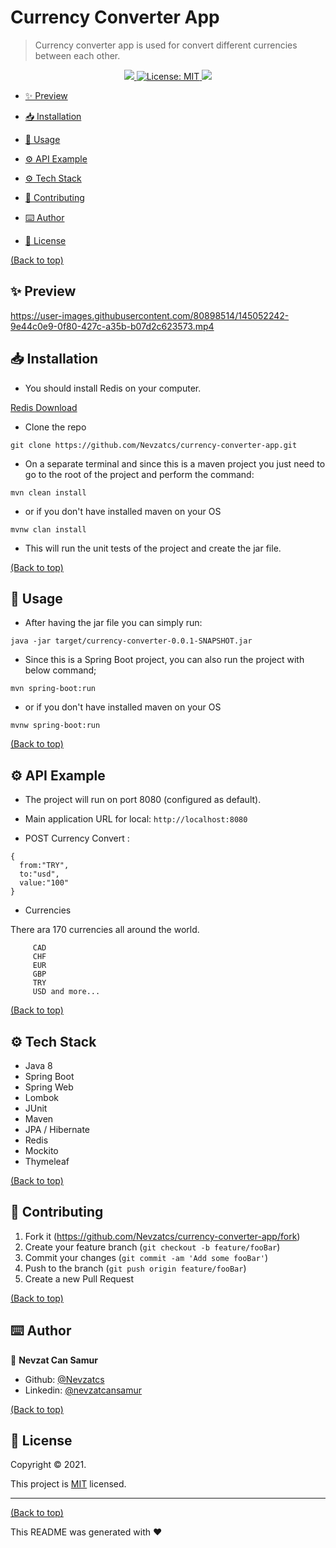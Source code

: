 # Currency Converter App

> Currency converter app is used for convert different currencies between each other. 
<p align="center">
  <a href="">
    <img src="https://img.shields.io/travis/dbader/node-datadog-metrics/master.svg?style=flat-square" />
  </a>
  <a href="https://github.com/113-GittiGidiyor-Java-Spring-Bootcamp/gittigidiyor-graduation-project-mGungorr/blob/main/LICENSE">
    <img alt="License: MIT" src="https://img.shields.io/badge/license-MIT-yellow.svg" target="_blank" />
  </a>
  <a href="">
    <img src="https://codecov.io/gh/kefranabg/readme-md-generator/branch/master/graph/badge.svg" />
  </a>
</p>

- [✨ Preview](#demo-preview)
- [📥 Installation](#installation)
- [🚀 Usage](#usage)
- [⚙️ API Example](#contribute)
- [⚙️ Tech Stack](#contribute)

- [🤝 Contributing](#license)
- [⌨️ Author](#footer)
- [📝 License](#license)

[(Back to top)](#table-of-contents)
## ✨ Preview



https://user-images.githubusercontent.com/80898514/145052242-9e44c0e9-0f80-427c-a35b-b07d2c623573.mp4







## 📥 Installation
- You should install Redis on your computer.

[Redis Download](https://redis.io/download)

- Clone the repo

```
git clone https://github.com/Nevzatcs/currency-converter-app.git
```

- On a separate terminal and since this is a maven project you just need to go to the root of the project and perform the
command:

```
mvn clean install
```

- or if you don't have installed maven on your OS

```
mvnw clan install
```

- This will run the unit tests of the project and create the jar file.

[(Back to top)](#table-of-contents)
## 🚀 Usage
- After having the jar file you can simply run:

```
java -jar target/currency-converter-0.0.1-SNAPSHOT.jar
```

- Since this is a Spring Boot project, you can also run the project with below command;

```
mvn spring-boot:run
```

- or if you don't have installed maven on your OS

```
mvnw spring-boot:run
```
[(Back to top)](#table-of-contents)
## ⚙️ API Example
- The project will run on port 8080 (configured as default).



- Main application URL for local: `http://localhost:8080`



* POST Currency Convert :

```  
{
  from:"TRY",
  to:"usd",
  value:"100"
} 
  ```

* Currencies

 There ara 170 currencies all around the world.
```
     CAD
     CHF
     EUR
     GBP
     TRY
     USD and more...
```
[(Back to top)](#table-of-contents)
## ⚙️ Tech Stack
- Java 8
- Spring Boot
- Spring Web
- Lombok
- JUnit
- Maven
- JPA / Hibernate
- Redis
- Mockito
- Thymeleaf

[(Back to top)](#table-of-contents)





## 🤝 Contributing
1. Fork it (<https://github.com/Nevzatcs/currency-converter-app/fork>)
2. Create your feature branch (`git checkout -b feature/fooBar`)
3. Commit your changes (`git commit -am 'Add some fooBar'`)
4. Push to the branch (`git push origin feature/fooBar`)
5. Create a new Pull Request

[(Back to top)](#table-of-contents)
## ⌨️ Author


👤 **Nevzat Can Samur**

- Github: [@Nevzatcs](https://github.com/Nevzatcs)
- Linkedin: [@nevzatcansamur](https://www.linkedin.com/in/nevzatcansamur/)
  
[(Back to top)](#table-of-contents)
## 📝 License


Copyright © 2021.

This project is [MIT](https://github.com/Nevzatcs/currency-converter-app/blob/main/LICENSE) licensed.


---
[(Back to top)](#table-of-contents)

This README was generated with ❤️ 
